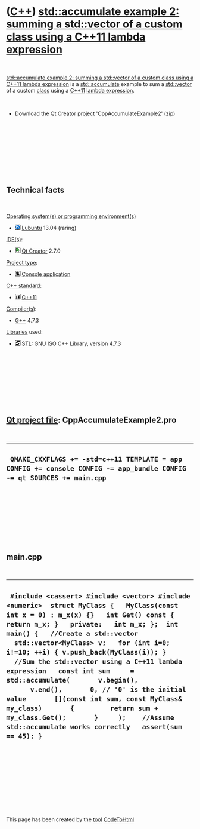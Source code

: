 
 

 

 

 

 

([C++](Cpp.md)) [std::accumulate example 2: summing a std::vector of a custom class using a C++11 lambda expression](CppAccumulateExample2.md)
================================================================================================================================================

 

[std::accumulate example 2: summing a std::vector of a custom class
using a C++11 lambda expression](CppAccumulateExample2.md) is a
[std::accumulate](CppAccumulate.md) example to sum a
[std::vector](CppVector.md) of a custom [class](CppClass.md) using a
[C++11](Cpp11.md) [lambda expression](CppLambdaExpression.md).

 

-   Download the Qt Creator project 'CppAccumulateExample2' (zip)

 

 

 

 

 

Technical facts
---------------

 

[Operating system(s) or programming environment(s)](CppOs.md)

-   ![Lubuntu](PicLubuntu.png) [Lubuntu](CppLubuntu.md) 13.04 (raring)

[IDE(s)](CppIde.md):

-   ![Qt Creator](PicQtCreator.png) [Qt Creator](CppQtCreator.md) 2.7.0

[Project type](CppQtProjectType.md):

-   ![console](PicConsole.png) [Console
    application](CppConsoleApplication.md)

[C++ standard](CppStandard.md):

-   ![C++11](PicCpp11.png) [C++11](Cpp11.md)

[Compiler(s)](CppCompiler.md):

-   [G++](CppGpp.md) 4.7.3

[Libraries](CppLibrary.md) used:

-   ![STL](PicStl.png) [STL](CppStl.md): GNU ISO C++ Library, version
    4.7.3

 

 

 

 

 

[Qt project file](CppQtProjectFile.md): CppAccumulateExample2.pro
------------------------------------------------------------------

 

  ------------------------------------------------------------------------------------------------------------------------
  ` QMAKE_CXXFLAGS += -std=c++11 TEMPLATE = app CONFIG += console CONFIG -= app_bundle CONFIG -= qt SOURCES += main.cpp`
  ------------------------------------------------------------------------------------------------------------------------

 

 

 

 

 

main.cpp
--------

 

  ---------------------------------------------------------------------------------------------------------------------------------------------------------------------------------------------------------------------------------------------------------------------------------------------------------------------------------------------------------------------------------------------------------------------------------------------------------------------------------------------------------------------------------------------------------------------------------------------------------------------------------------------------------------
  ` #include <cassert> #include <vector> #include <numeric>  struct MyClass {   MyClass(const int x = 0) : m_x(x) {}   int Get() const { return m_x; }   private:   int m_x; };  int main() {   //Create a std::vector   std::vector<MyClass> v;   for (int i=0; i!=10; ++i) { v.push_back(MyClass(i)); }    //Sum the std::vector using a C++11 lambda expression   const int sum     = std::accumulate(       v.begin(),       v.end(),       0, // '0' is the initial value       [](const int sum, const MyClass& my_class)       {         return sum + my_class.Get();       }     );    //Assume std::accumulate works correctly   assert(sum == 45); }`
  ---------------------------------------------------------------------------------------------------------------------------------------------------------------------------------------------------------------------------------------------------------------------------------------------------------------------------------------------------------------------------------------------------------------------------------------------------------------------------------------------------------------------------------------------------------------------------------------------------------------------------------------------------------------

 

 

 

 

 

 

This page has been created by the [tool](Tools.md)
[CodeToHtml](ToolCodeToHtml.md)
